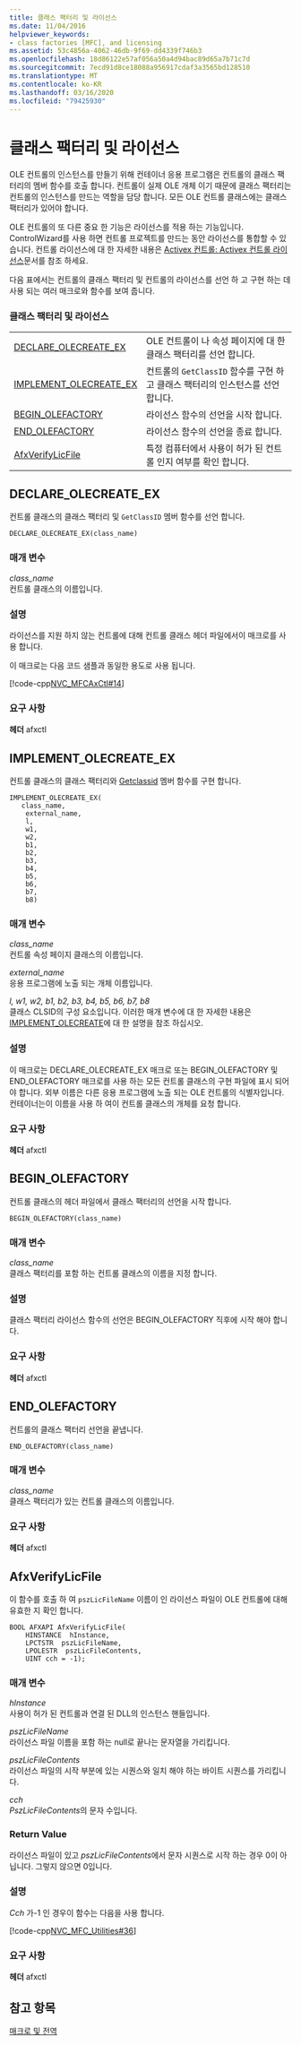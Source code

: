 ```yaml
---
title: 클래스 팩터리 및 라이선스
ms.date: 11/04/2016
helpviewer_keywords:
- class factories [MFC], and licensing
ms.assetid: 53c4856a-4062-46db-9f69-dd4339f746b3
ms.openlocfilehash: 18d86122e57af056a50a4d94bac89d65a7b71c7d
ms.sourcegitcommit: 7ecd91d8ce18088a956917cdaf3a3565bd128510
ms.translationtype: MT
ms.contentlocale: ko-KR
ms.lasthandoff: 03/16/2020
ms.locfileid: "79425930"
---
```

# <a name="class-factories-and-licensing"></a>클래스 팩터리 및 라이선스

OLE 컨트롤의 인스턴스를 만들기 위해 컨테이너 응용 프로그램은 컨트롤의 클래스 팩터리의 멤버 함수를 호출 합니다. 컨트롤이 실제 OLE 개체 이기 때문에 클래스 팩터리는 컨트롤의 인스턴스를 만드는 역할을 담당 합니다. 모든 OLE 컨트롤 클래스에는 클래스 팩터리가 있어야 합니다.

OLE 컨트롤의 또 다른 중요 한 기능은 라이선스를 적용 하는 기능입니다. ControlWizard를 사용 하면 컨트롤 프로젝트를 만드는 동안 라이선스를 통합할 수 있습니다. 컨트롤 라이선스에 대 한 자세한 내용은 [Activex 컨트롤: Activex 컨트롤 라이선스](../../mfc/mfc-activex-controls-licensing-an-activex-control.md)문서를 참조 하세요.

다음 표에서는 컨트롤의 클래스 팩터리 및 컨트롤의 라이선스를 선언 하 고 구현 하는 데 사용 되는 여러 매크로와 함수를 보여 줍니다.

### <a name="class-factories-and-licensing"></a>클래스 팩터리 및 라이선스

|||
|-|-|
|[DECLARE_OLECREATE_EX](#declare_olecreate_ex)|OLE 컨트롤이 나 속성 페이지에 대 한 클래스 팩터리를 선언 합니다.|
|[IMPLEMENT_OLECREATE_EX](#implement_olecreate_ex)|컨트롤의 `GetClassID` 함수를 구현 하 고 클래스 팩터리의 인스턴스를 선언 합니다.|
|[BEGIN_OLEFACTORY](#begin_olefactory)|라이선스 함수의 선언을 시작 합니다.|
|[END_OLEFACTORY](#end_olefactory)|라이선스 함수의 선언을 종료 합니다.|
|[AfxVerifyLicFile](#afxverifylicfile)|특정 컴퓨터에서 사용이 허가 된 컨트롤 인지 여부를 확인 합니다.|

##  <a name="declare_olecreate_ex"></a>DECLARE_OLECREATE_EX

컨트롤 클래스의 클래스 팩터리 및 `GetClassID` 멤버 함수를 선언 합니다.

```
DECLARE_OLECREATE_EX(class_name)
```

### <a name="parameters"></a>매개 변수

*class_name*<br/>
컨트롤 클래스의 이름입니다.

### <a name="remarks"></a>설명

라이선스를 지원 하지 않는 컨트롤에 대해 컨트롤 클래스 헤더 파일에서이 매크로를 사용 합니다.

이 매크로는 다음 코드 샘플과 동일한 용도로 사용 됩니다.

[!code-cpp[NVC_MFCAxCtl#14](../../mfc/reference/codesnippet/cpp/class-factories-and-licensing_1.h)]

### <a name="requirements"></a>요구 사항

  **헤더** afxctl

##  <a name="implement_olecreate_ex"></a>IMPLEMENT_OLECREATE_EX

컨트롤 클래스의 클래스 팩터리와 [Getclassid](../../mfc/reference/colecontrol-class.md#getclassid) 멤버 함수를 구현 합니다.

```
IMPLEMENT_OLECREATE_EX(
   class_name,
    external_name,
    l,
    w1,
    w2,
    b1,
    b2,
    b3,
    b4,
    b5,
    b6,
    b7,
    b8)
```

### <a name="parameters"></a>매개 변수

*class_name*<br/>
컨트롤 속성 페이지 클래스의 이름입니다.

*external_name*<br/>
응용 프로그램에 노출 되는 개체 이름입니다.

*l, w1, w2, b1, b2, b3, b4, b5, b6, b7, b8*<br/>
클래스 CLSID의 구성 요소입니다. 이러한 매개 변수에 대 한 자세한 내용은 [IMPLEMENT_OLECREATE](run-time-object-model-services.md#implement_olecreate)에 대 한 설명을 참조 하십시오.

### <a name="remarks"></a>설명

이 매크로는 DECLARE_OLECREATE_EX 매크로 또는 BEGIN_OLEFACTORY 및 END_OLEFACTORY 매크로를 사용 하는 모든 컨트롤 클래스의 구현 파일에 표시 되어야 합니다. 외부 이름은 다른 응용 프로그램에 노출 되는 OLE 컨트롤의 식별자입니다. 컨테이너는이 이름을 사용 하 여이 컨트롤 클래스의 개체를 요청 합니다.

### <a name="requirements"></a>요구 사항

  **헤더** afxctl

##  <a name="begin_olefactory"></a>BEGIN_OLEFACTORY

컨트롤 클래스의 헤더 파일에서 클래스 팩터리의 선언을 시작 합니다.

```
BEGIN_OLEFACTORY(class_name)
```

### <a name="parameters"></a>매개 변수

*class_name*<br/>
클래스 팩터리를 포함 하는 컨트롤 클래스의 이름을 지정 합니다.

### <a name="remarks"></a>설명

클래스 팩터리 라이선스 함수의 선언은 BEGIN_OLEFACTORY 직후에 시작 해야 합니다.

### <a name="requirements"></a>요구 사항

  **헤더** afxctl

##  <a name="end_olefactory"></a>END_OLEFACTORY

컨트롤의 클래스 팩터리 선언을 끝냅니다.

```
END_OLEFACTORY(class_name)
```

### <a name="parameters"></a>매개 변수

*class_name*<br/>
클래스 팩터리가 있는 컨트롤 클래스의 이름입니다.

### <a name="requirements"></a>요구 사항

  **헤더** afxctl

##  <a name="afxverifylicfile"></a>AfxVerifyLicFile

이 함수를 호출 하 여 `pszLicFileName` 이름이 인 라이선스 파일이 OLE 컨트롤에 대해 유효한 지 확인 합니다.

```
BOOL AFXAPI AfxVerifyLicFile(
    HINSTANCE  hInstance,
    LPCTSTR  pszLicFileName,
    LPOLESTR  pszLicFileContents,
    UINT cch = -1);
```

### <a name="parameters"></a>매개 변수

*hInstance*<br/>
사용이 허가 된 컨트롤과 연결 된 DLL의 인스턴스 핸들입니다.

*pszLicFileName*<br/>
라이선스 파일 이름을 포함 하는 null로 끝나는 문자열을 가리킵니다.

*pszLicFileContents*<br/>
라이선스 파일의 시작 부분에 있는 시퀀스와 일치 해야 하는 바이트 시퀀스를 가리킵니다.

*cch*<br/>
*PszLicFileContents*의 문자 수입니다.

### <a name="return-value"></a>Return Value

라이선스 파일이 있고 *pszLicFileContents*에서 문자 시퀀스로 시작 하는 경우 0이 아닙니다. 그렇지 않으면 0입니다.

### <a name="remarks"></a>설명

*Cch* 가-1 인 경우이 함수는 다음을 사용 합니다.

[!code-cpp[NVC_MFC_Utilities#36](../../mfc/codesnippet/cpp/class-factories-and-licensing_2.cpp)]

### <a name="requirements"></a>요구 사항

  **헤더** afxctl

## <a name="see-also"></a>참고 항목

[매크로 및 전역](../../mfc/reference/mfc-macros-and-globals.md)
